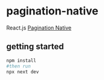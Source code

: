 # pagination-native

React.js [Pagination Native](pagination-native.vercel.app)

## getting started

```bash
npm install
#then run
npx next dev
```
